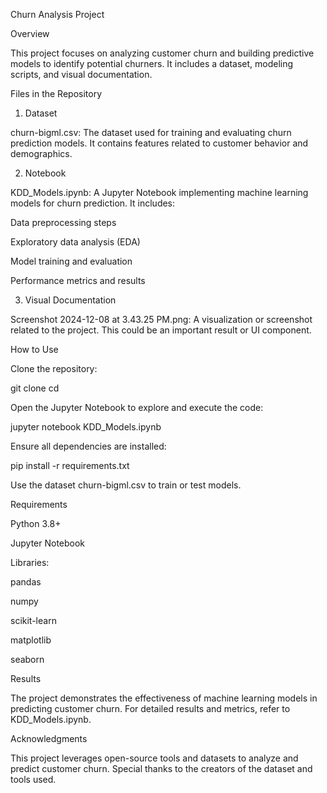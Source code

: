 Churn Analysis Project

Overview

This project focuses on analyzing customer churn and building predictive models to identify potential churners. It includes a dataset, modeling scripts, and visual documentation.

Files in the Repository

1. Dataset

churn-bigml.csv: The dataset used for training and evaluating churn prediction models. It contains features related to customer behavior and demographics.

2. Notebook

KDD_Models.ipynb: A Jupyter Notebook implementing machine learning models for churn prediction. It includes:

Data preprocessing steps

Exploratory data analysis (EDA)

Model training and evaluation

Performance metrics and results

3. Visual Documentation

Screenshot 2024-12-08 at 3.43.25 PM.png: A visualization or screenshot related to the project. This could be an important result or UI component.

How to Use

Clone the repository:

git clone <repository-url>
cd <repository-folder>

Open the Jupyter Notebook to explore and execute the code:

jupyter notebook KDD_Models.ipynb

Ensure all dependencies are installed:

pip install -r requirements.txt

Use the dataset churn-bigml.csv to train or test models.

Requirements

Python 3.8+

Jupyter Notebook

Libraries:

pandas

numpy

scikit-learn

matplotlib

seaborn

Results

The project demonstrates the effectiveness of machine learning models in predicting customer churn. For detailed results and metrics, refer to KDD_Models.ipynb.

Acknowledgments

This project leverages open-source tools and datasets to analyze and predict customer churn. Special thanks to the creators of the dataset and tools used.
